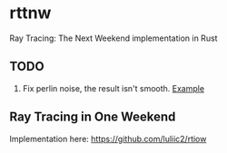 # rttnw
Ray Tracing: The Next Weekend implementation in Rust

## TODO 
1. Fix perlin noise, the result isn't smooth. [Example](bad_images/perlin.png)

## Ray Tracing in One Weekend
Implementation here: https://github.com/luliic2/rtiow
